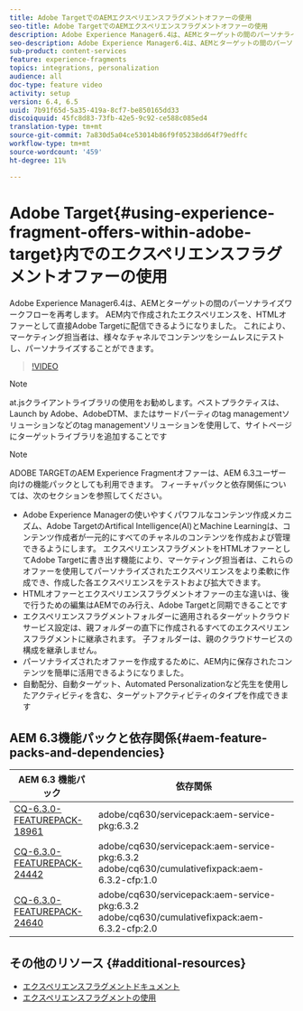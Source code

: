 ```yaml
---
title: Adobe TargetでのAEMエクスペリエンスフラグメントオファーの使用
seo-title: Adobe TargetでのAEMエクスペリエンスフラグメントオファーの使用
description: Adobe Experience Manager6.4は、AEMとターゲットの間のパーソナライズワークフローを再考します。 AEM内で作成されたエクスペリエンスを、HTMLオファーとして直接Adobe Targetに配信できるようになりました。 これにより、マーケティング担当者は、様々なチャネルでコンテンツをシームレスにテストし、パーソナライズすることができます。
seo-description: Adobe Experience Manager6.4は、AEMとターゲットの間のパーソナライズワークフローを再考します。 AEM内で作成されたエクスペリエンスを、HTMLオファーとして直接Adobe Targetに配信できるようになりました。 これにより、マーケティング担当者は、様々なチャネルでコンテンツをシームレスにテストし、パーソナライズすることができます。
sub-product: content-services
feature: experience-fragments
topics: integrations, personalization
audience: all
doc-type: feature video
activity: setup
version: 6.4, 6.5
uuid: 7b91f65d-5a35-419a-8cf7-be850165dd33
discoiquuid: 45fc8d83-73fb-42e5-9c92-ce588c085ed4
translation-type: tm+mt
source-git-commit: 7a830d5a04ce53014b86f9f05238dd64f79edffc
workflow-type: tm+mt
source-wordcount: '459'
ht-degree: 11%

---
```



# Adobe Target{#using-experience-fragment-offers-within-adobe-target}内でのエクスペリエンスフラグメントオファーの使用

Adobe Experience Manager6.4は、AEMとターゲットの間のパーソナライズワークフローを再考します。 AEM内で作成されたエクスペリエンスを、HTMLオファーとして直接Adobe Targetに配信できるようになりました。 これにより、マーケティング担当者は、様々なチャネルでコンテンツをシームレスにテストし、パーソナライズすることができます。

>[!VIDEO](https://video.tv.adobe.com/v/22383/?quality=12&learn=on)

>[!NOTE]
>
>at.jsクライアントライブラリの使用をお勧めします。ベストプラクティスは、Launch by Adobe、AdobeDTM、またはサードパーティのtag managementソリューションなどのtag managementソリューションを使用して、サイトページにターゲットライブラリを追加することです

>[!NOTE]
>
>ADOBE TARGETのAEM Experience Fragmentオファーは、AEM 6.3ユーザー向けの機能パックとしても利用できます。 フィーチャパックと依存関係については、次のセクションを参照してください。


* Adobe Experience Managerの使いやすくパワフルなコンテンツ作成メカニズム、Adobe TargetのArtifical Intelligence(AI)とMachine Learningは、コンテンツ作成者が一元的にすべてのチャネルのコンテンツを作成および管理できるようにします。 エクスペリエンスフラグメントをHTMLオファーとしてAdobe Targetに書き出す機能により、マーケティング担当者は、これらのオファーを使用してパーソナライズされたエクスペリエンスをより柔軟に作成でき、作成した各エクスペリエンスをテストおよび拡大できます。
* HTMLオファーとエクスペリエンスフラグメントオファーの主な違いは、後で行うための編集はAEMでのみ行え、Adobe Targetと同期できることです
* エクスペリエンスフラグメントフォルダーに適用されるターゲットクラウドサービス設定は、親フォルダーの直下に作成されるすべてのエクスペリエンスフラグメントに継承されます。 子フォルダーは、親のクラウドサービスの構成を継承しません。
* パーソナライズされたオファーを作成するために、AEM内に保存されたコンテンツを簡単に活用できるようになりました。
* 自動配分、自動ターゲット、Automated Personalizationなど先生を使用したアクティビティを含む、ターゲットアクティビティのタイプを作成できます

## AEM 6.3機能パックと依存関係{#aem-feature-packs-and-dependencies}

| AEM 6.3 機能パック | 依存関係 |
| ------------------------------------------------------------------------------------------------------------------------------------------------------------------------------------------------------- | --------------------------------------------------------------------------------------------- |
| [CQ-6.3.0-FEATUREPACK-18961](https://www.adobeaemcloud.com/content/marketplace/marketplaceProxy.html?packagePath=/content/companies/public/adobe/packages/cq630/featurepack/cq-6.3.0-featurepack-18961) | adobe/cq630/servicepack:aem-service-pkg:6.3.2 |
| [CQ-6.3.0-FEATUREPACK-24442](https://www.adobeaemcloud.com/content/marketplace/marketplaceProxy.html?packagePath=/content/companies/public/adobe/packages/cq630/featurepack/cq-6.3.0-featurepack-24442) | adobe/cq630/servicepack:aem-service-pkg:6.3.2 adobe/cq630/cumulativefixpack:aem-6.3.2-cfp:1.0 |
| [CQ-6.3.0-FEATUREPACK-24640](https://www.adobeaemcloud.com/content/marketplace/marketplaceProxy.html?packagePath=/content/companies/public/adobe/packages/cq630/featurepack/cq-6.3.0-featurepack-24640) | adobe/cq630/servicepack:aem-service-pkg:6.3.2 adobe/cq630/cumulativefixpack:aem-6.3.2-cfp:2.0 |

## その他のリソース {#additional-resources}

* [エクスペリエンスフラグメントドキュメント](https://helpx.adobe.com/experience-manager/6-5/sites/authoring/using/experience-fragments.html)
* [エクスペリエンスフラグメントの使用](/help/sites/experience-fragments/experience-fragments-feature-video-use.md)
